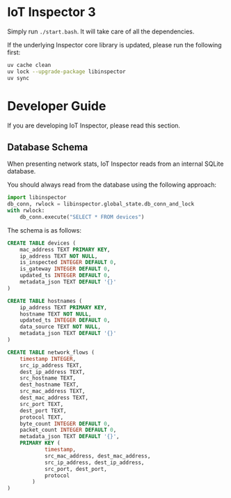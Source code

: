 # IoT Inspector 3

Simply run `./start.bash`. It will take care of all the dependencies.

If the underlying Inspector core library is updated, please run the following first:

```bash
uv cache clean
uv lock --upgrade-package libinspector
uv sync
```


# Developer Guide

If you are developing IoT Inspector, please read this section.

## Database Schema

When presenting network stats, IoT Inspector reads from an internal SQLite database.

You should always read from the database using the following approach:

```python
import libinspector
db_conn, rwlock = libinspector.global_state.db_conn_and_lock
with rwlock:
    db_conn.execute("SELECT * FROM devices")
```

The schema is as follows:

```sql
CREATE TABLE devices (
    mac_address TEXT PRIMARY KEY,
    ip_address TEXT NOT NULL,
    is_inspected INTEGER DEFAULT 0,
    is_gateway INTEGER DEFAULT 0,
    updated_ts INTEGER DEFAULT 0,
    metadata_json TEXT DEFAULT '{}'
)

CREATE TABLE hostnames (
    ip_address TEXT PRIMARY KEY,
    hostname TEXT NOT NULL,
    updated_ts INTEGER DEFAULT 0,
    data_source TEXT NOT NULL,
    metadata_json TEXT DEFAULT '{}'
)

CREATE TABLE network_flows (
    timestamp INTEGER,
    src_ip_address TEXT,
    dest_ip_address TEXT,
    src_hostname TEXT,
    dest_hostname TEXT,
    src_mac_address TEXT,
    dest_mac_address TEXT,
    src_port TEXT,
    dest_port TEXT,
    protocol TEXT,
    byte_count INTEGER DEFAULT 0,
    packet_count INTEGER DEFAULT 0,
    metadata_json TEXT DEFAULT '{}',
    PRIMARY KEY (
            timestamp,
            src_mac_address, dest_mac_address,
            src_ip_address, dest_ip_address,
            src_port, dest_port,
            protocol
        )
)
```
